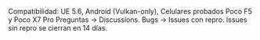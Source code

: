 Compatibilidad: UE 5.6, Android (Vulkan-only), Celulares probados Poco F5 y Poco X7 Pro
Preguntas → Discussions. Bugs → Issues con repro. 
Issues sin repro se cierran en 14 días.